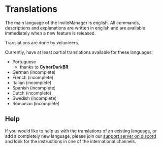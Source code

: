 # Translations

The main language of the InviteManager is english. All commands, descriptions and explanations are written in english and are available immediately when a new feature is released.  
  
Translations are done by volunteers.

Currently, have at least partial translations available for these languages:

* Portuguese
  * thanks to **CyberDarkBR**
* German \(incomplete\)
* French \(incomplete\)
* Italian \(incomplete\)
* Spanish \(incomplete\)
* Dutch \(incomplete\)
* Swedish \(incomplete\)
* Romanian \(incomplete\)

## Help

If you would like to help us with the translations of an existing language, or add a completely new language, please join our [support server on discord](https://discord.gg/x3NGUSX) and look for the instructions in one of the international channels.

